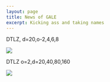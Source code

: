 ```yaml
---
layout: page
title: News of GALE
excerpt: Kicking ass and taking names
---
```



DTLZ, d=20,o-2,4,6,8

![](http://i.imgur.com/0ukZJBA.png)

DTLZ o=2,d=20,40,80,160

![](https://github.com/ai-se/ai-se.github.io/blob/master/img/dtlzo2.png)
